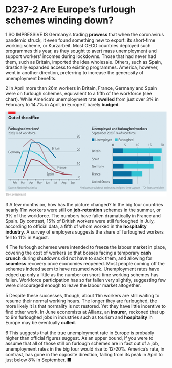 # D237-2 Are Europe’s furlough schemes winding down?
1 SO IMPRESSIVE IS Germany’s trading **prowess** that when the coronavirus pandemic struck, it even found something new to export: its short-time working scheme, or Kurzarbeit. Most OECD countries deployed such programmes this year, as they sought to avert mass unemployment and support workers’ incomes during lockdowns. Those that had never had them, such as Britain, imported the idea wholesale. Others, such as Spain, drastically expanded access to existing programmes. America, however, went in another direction, preferring to increase the generosity of unemployment benefits.

2 In April more than 26m workers in Britain, France, Germany and Spain were on furlough schemes, equivalent to a fifth of the workforce (see chart). While America’s unemployment rate **swelled** from just over 3% in February to 14.7% in April, in Europe it barely **budged**.

![](./img/boxcnb1j3wLDX8kWXtkPwhvD6Kc.png)

3 A few months on, how has the picture changed? In the big four countries nearly 11m workers were still on **job-retention** schemes in the summer, or 9% of the workforce. The numbers have fallen dramatically in France and Spain. By contrast, 15% of British workers were still furloughed in July, according to official data, a fifth of whom worked in the **hospitality industry**. A survey of employers suggests the share of furloughed workers fell to 11% in August.

4 The furlough schemes were intended to freeze the labour market in place, covering the cost of workers so that bosses facing a temporary **cash crunch** during shutdowns did not have to sack them, and allowing for **seamless** recovery once economies reopened. Most people coming off the schemes indeed seem to have resumed work. Unemployment rates have edged up only a little as the number on short-time working schemes has fallen. Workforce participation has so far fallen very slightly, suggesting few were discouraged enough to leave the labour market altogether.

5 Despite these successes, though, about 11m workers are still waiting to resume their normal working hours. The longer they are furloughed, the more likely it is that normality is not restored. Yet they have little incentive to find other work. In June economists at Allianz, an **insurer**, reckoned that up to 9m furloughed jobs in industries such as tourism and **hospitality** in Europe may be eventually **culled**.

6 This suggests that the true unemployment rate in Europe is probably higher than official figures suggest. As an upper bound, if you were to assume that all of those still on furlough schemes are in fact out of a job, unemployment rates in the big four would rise to 12-20%. America’s rate, in contrast, has gone in the opposite direction, falling from its peak in April to just below 8% in September. ■

